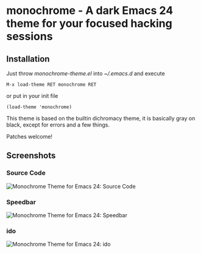 # monochrome - A dark Emacs 24 theme for your focused hacking sessions

## Installation

Just throw _monochrome-theme.el_ into _~/.emacs.d_ and execute

    M-x load-theme RET monochrome RET

or put in your init file

    (load-theme 'monochrome)

This theme is based on the builtin dichromacy theme, it is basically
gray on black, except for errors and a few things.

Patches welcome!

## Screenshots

### Source Code

![Monochrome Theme for Emacs 24: Source Code](http://github.com/mnsanghvi/monochrome-theme.el/raw/master/monochrome-theme.el.png)

### Speedbar

![Monochrome Theme for Emacs 24: Speedbar](http://github.com/mnsanghvi/monchrome-theme.el/raw/master/speedbar.png)

### ido

![Monochrome Theme for Emacs 24: ido](http://github.com/mnsanghvi/monochrome-theme.el/raw/master/ido.png)
